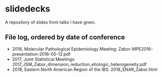 # slidedecks

A repository of slides from talks I have given.

## File log, ordered by date of conference

- 2016, Molecular Pathological Epidemiology Meeting: Zabor-MPE2016-presentation-2016-05-12.pdf
- 2017, Joint Statistical Meetings: 2017_JSM_Zabor_dimension_reduction_etiologic_heterogeneity.pdf
- 2018, Eastern North American Region of the IBS: 2018_ENAR_Zabor.html
